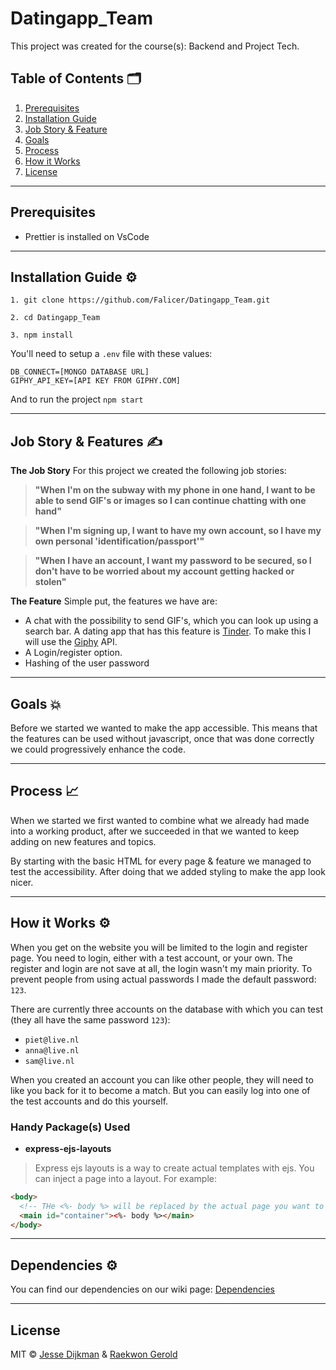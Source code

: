 # Datingapp_Team

This project was created for the course(s): Backend and Project Tech.

## Table of Contents 🗂

1. [Prerequisites](#Prerequisites)
2. [Installation Guide](#installation-guide-)
3. [Job Story & Feature](#job-story-&-feature-)
4. [Goals](#goals-)
5. [Process](#process-)
6. [How it Works](#how-it-works-)
7. [License](#license-)

---
## Prerequisites

- Prettier is installed on VsCode

---

## Installation Guide ⚙️
```
1. git clone https://github.com/Falicer/Datingapp_Team.git

2. cd Datingapp_Team

3. npm install
```

You'll need to setup a `.env` file with these values:

```env
DB_CONNECT=[MONGO DATABASE URL]
GIPHY_API_KEY=[API KEY FROM GIPHY.COM]
```

And to run the project
```npm start```

---

## Job Story & Features ✍️

**The Job Story**
For this project we created the following job stories:

> **"When I'm on the subway with my phone in one hand, I want to be able to send GIF's or images so I can continue chatting with one hand"**

> **"When I'm signing up, I want to have my own account, so I have my own personal 'identification/passport'"**

> **"When I have an account, I want my password to be secured, so I don't have to be worried about my account getting hacked or stolen"**

**The Feature**
Simple put, the features we have are:

* A chat with the possibility to send GIF's, which you can look up using a search bar. A dating app that has this feature is [Tinder](https://tinder.com/). To make this I will use the [Giphy](https://giphy.com/) API.  
* A Login/register option.  
* Hashing of the user password

---

## Goals 💥

Before we started we wanted to make the app accessible. This means that the features can be used without javascript, once that was done correctly we could progressively enhance the code.

---

## Process 📈

When we started we first wanted to combine what we already had made into a working product, after we succeeded in that we wanted to keep adding on new features and topics.

By starting with the basic HTML for every page & feature we managed to test the accessibility. After doing that we added styling to make the app look nicer.

---

## How it Works ⚙️
When you get on the website you will be limited to the login and register page. You need to login, either with a test account, or your own. The register and login are not save at all, the login wasn't my main priority. To prevent people from using actual passwords I made the default password: `123`. 

There are currently three accounts on the database with which you can test (they all have the same password `123`):
- `piet@live.nl`
- `anna@live.nl`
- `sam@live.nl`

When you created an account you can like other people, they will need to like you back for it to become a match. But you can easily log into one of the test accounts and do this yourself.


### Handy Package(s) Used
- **express-ejs-layouts**
> Express ejs layouts is a way to create actual templates with ejs. You can inject a page into a layout. For example:
```html
<body>
  <!-- THe <%- body %> will be replaced by the actual page you want to render in express -->
  <main id="container"><%- body %></main>
</body>
```
---

## Dependencies ⚙️
You can find our dependencies on our wiki page: [Dependencies](https://github.com/Falicer/Datingapp_Team/wiki/NPM-Packages)

---

## License
MIT © [Jesse Dijkman](https://github.com/jesseDijkman1) & [Raekwon Gerold](https://github.com/Falicer)
